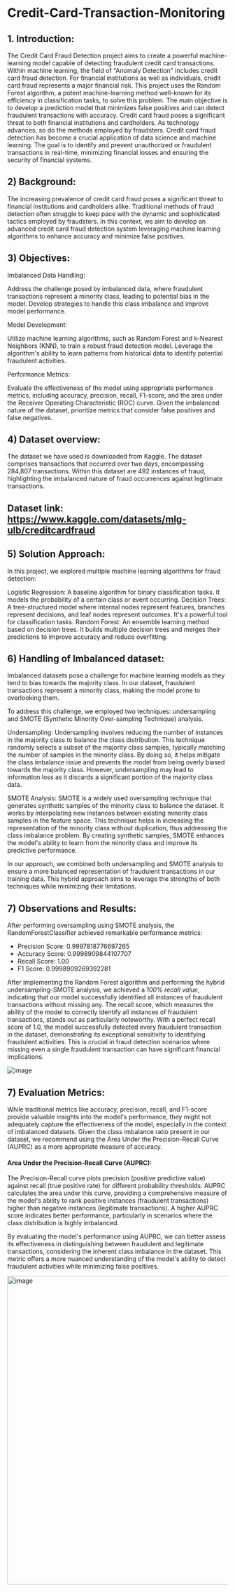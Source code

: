 # Credit-Card-Transaction-Monitoring
## 1. Introduction:
The Credit Card Fraud Detection project aims to create a powerful machine-learning model capable of detecting fraudulent credit card transactions. Within machine learning, the field of "Anomaly Detection" includes credit card fraud detection. For financial institutions as well as individuals, credit card fraud represents a major financial risk. This project uses the Random Forest algorithm, a potent machine-learning method well-known for its efficiency in classification tasks, to solve this problem. The main objective is to develop a prediction model that minimizes false positives and can detect fraudulent transactions with accuracy.
Credit card fraud poses a significant threat to both financial institutions and cardholders. As technology advances, so do the methods employed by fraudsters. Credit card fraud detection has become a crucial application of data science and machine learning. The goal is to identify and prevent unauthorized or fraudulent transactions in real-time, minimizing financial losses and ensuring the security of financial systems.

## 2) Background:

The increasing prevalence of credit card fraud poses a significant threat to financial institutions and cardholders alike. Traditional methods of fraud detection often struggle to keep pace with the dynamic and sophisticated tactics employed by fraudsters. In this context, we aim to develop an advanced credit card fraud detection system leveraging machine learning algorithms to enhance accuracy and minimize false positives.

## 3) Objectives:

Imbalanced Data Handling:

Address the challenge posed by imbalanced data, where fraudulent transactions represent a minority class, leading to potential bias in the model. Develop strategies to handle this class imbalance and improve model performance.

Model Development:

Utilize machine learning algorithms, such as Random Forest and k-Nearest Neighbors (KNN), to train a robust fraud detection model. Leverage the algorithm's ability to learn patterns from historical data to identify potential fraudulent activities.

Performance Metrics:

Evaluate the effectiveness of the model using appropriate performance metrics, including accuracy, precision, recall, F1-score, and the area under the Receiver Operating Characteristic (ROC) curve. Given the imbalanced nature of the dataset, prioritize metrics that consider false positives and false negatives.

## 4) Dataset overview:
The dataset we have used is downloaded from Kaggle. The dataset comprises transactions that occurred over two days, encompassing 284,807 transactions. Within this dataset are 492 instances of fraud, highlighting the imbalanced nature of fraud occurrences against legitimate transactions.
## Dataset link: https://www.kaggle.com/datasets/mlg-ulb/creditcardfraud

## 5) Solution Approach: 
In this project, we explored multiple machine learning algorithms for fraud detection:

Logistic Regression: A baseline algorithm for binary classification tasks. It models the probability of a certain class or event occurring.
Decision Trees: A tree-structured model where internal nodes represent features, branches represent decisions, and leaf nodes represent outcomes. It's a powerful tool for classification tasks.
Random Forest: An ensemble learning method based on decision trees. It builds multiple decision trees and merges their predictions to improve accuracy and reduce overfitting.

## 6) Handling of Imbalanced dataset:
Imbalanced datasets pose a challenge for machine learning models as they tend to bias towards the majority class. In our dataset, fraudulent transactions represent a minority class, making the model prone to overlooking them.

To address this challenge, we employed two techniques: undersampling and SMOTE (Synthetic Minority Over-sampling Technique) analysis.

Undersampling:
Undersampling involves reducing the number of instances in the majority class to balance the class distribution. This technique randomly selects a subset of the majority class samples, typically matching the number of samples in the minority class. By doing so, it helps mitigate the class imbalance issue and prevents the model from being overly biased towards the majority class. However, undersampling may lead to information loss as it discards a significant portion of the majority class data.

SMOTE Analysis:
SMOTE is a widely used oversampling technique that generates synthetic samples of the minority class to balance the dataset. It works by interpolating new instances between existing minority class samples in the feature space. This technique helps in increasing the representation of the minority class without duplication, thus addressing the class imbalance problem. By creating synthetic samples, SMOTE enhances the model's ability to learn from the minority class and improve its predictive performance.

In our approach, we combined both undersampling and SMOTE analysis to ensure a more balanced representation of fraudulent transactions in our training data. This hybrid approach aims to leverage the strengths of both techniques while minimizing their limitations.

## 7) Observations and Results:
After performing oversampling using SMOTE analysis, the RandomForestClassifier achieved remarkable performance metrics:

- Precision Score: 0.9997818776697265
- Accuracy Score: 0.9998909844107707
- Recall Score: 1.00
- F1 Score: 0.9998909269392281

After implementing the Random Forest algorithm and performing the hybrid undersampling-SMOTE analysis, we achieved a _100% recall value_, indicating that our model successfully identified all instances of fraudulent transactions without missing any. The recall score, which measures the ability of the model to correctly identify all instances of fraudulent transactions, stands out as particularly noteworthy. With a perfect recall score of 1.0, the model successfully detected every fraudulent transaction in the dataset, demonstrating its exceptional sensitivity to identifying fraudulent activities. This is crucial in fraud detection scenarios where missing even a single fraudulent transaction can have significant financial implications.

![image](https://github.com/khushijindal06/Credit-Card-Transaction-Monitoring/assets/84064758/61a56995-0679-41bb-a956-5a5f55348a55)

## 7) Evaluation Metrics:
While traditional metrics like accuracy, precision, recall, and F1-score provide valuable insights into the model's performance, they might not adequately capture the effectiveness of the model, especially in the context of imbalanced datasets. Given the class imbalance ratio present in our dataset, we recommend using the Area Under the Precision-Recall Curve (AUPRC) as a more appropriate measure of accuracy.

#### Area Under the Precision-Recall Curve (AUPRC):
The Precision-Recall curve plots precision (positive predictive value) against recall (true positive rate) for different probability thresholds. AUPRC calculates the area under this curve, providing a comprehensive measure of the model's ability to rank positive instances (fraudulent transactions) higher than negative instances (legitimate transactions). A higher AUPRC score indicates better performance, particularly in scenarios where the class distribution is highly imbalanced.

By evaluating the model's performance using AUPRC, we can better assess its effectiveness in distinguishing between fraudulent and legitimate transactions, considering the inherent class imbalance in the dataset. This metric offers a more nuanced understanding of the model's ability to detect fraudulent activities while minimizing false positives.

<img width="704" alt="image" src="https://github.com/khushijindal06/Credit-Card-Transaction-Monitoring/assets/84064758/db2a9a8e-f53e-4b07-b505-3bf3145d7775">


